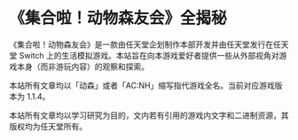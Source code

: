# 《集合啦！动物森友会》全揭秘

《集合啦！动物森友会》是一款由任天堂企划制作本部开发并由任天堂发行在任天堂 Switch 上的生活模拟游戏。本站旨在向本游戏爱好者提供一些从外部视角对游戏本身（而非游玩内容）的观察和探索。

本站所有文章均以「动森」或者「AC:NH」缩写指代游戏全名。当前对应游戏版本为 1.1.4。

本站所有文章均以学习研究为目的，文内若有引用的游戏内文字和二进制资源，其版权均为任天堂所有。